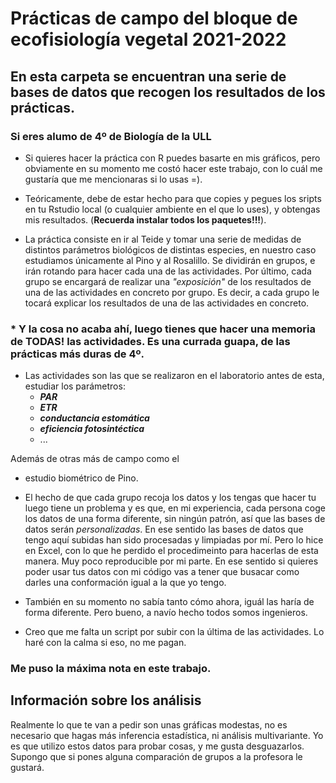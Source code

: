 # Prácticas de campo del bloque de ecofisiología vegetal 2021-2022

## En esta carpeta se encuentran una serie de bases de datos que recogen los resultados de los prácticas. 

### Si eres alumo de 4º de Biología de la ULL

* Si quieres hacer la práctica con R puedes basarte en mis gráficos, pero obviamente en su momento me costó hacer este trabajo, con lo cuál me gustaría que me mencionaras si lo usas =). 

* Teóricamente, debe de estar hecho para que copies y pegues los sripts en tu Rstudio local (o cualquier ambiente en el que lo uses), y obtengas mis resultados. (**Recuerda instalar todos los paquetes!!!**).

* La práctica consiste en ir al Teide y tomar una serie de medidas de distintos parámetros biológicos de distintas especies, en nuestro caso estudiamos únicamente al Pino y al Rosalillo. Se dividirán en grupos, e irán rotando para hacer cada una de las actividades. Por último, cada grupo se encargará de realizar una *"exposición"* de los resultados de una de las actividades en concreto por grupo. Es decir, a cada grupo le tocará explicar los resultados de una de las actividades en concreto.

### * Y la cosa no acaba ahí, luego tienes que hacer una memoria de TODAS! las actividades. Es una currada guapa, de las prácticas más duras de 4º.

* Las actividades son las que se realizaron en el laboratorio antes de esta, estudiar los parámetros: 
  - ***PAR***
  - ***ETR***
  - ***conductancia estomática***
  - ***eficiencia fotosintéctica***
  - ... 
  
Además de otras más de campo como el 
  - estudio biométrico de Pino. 

* El hecho de que cada grupo recoja los datos y los tengas que hacer tu luego tiene un problema y es que, en mi experiencia, cada persona coge los datos de una forma diferente, sin ningún patrón, así que las bases de datos serán *personalizadas*. En ese sentido las bases de datos que tengo aquí subidas han sido procesadas y limpiadas por mí. Pero lo hice en Excel, con lo que he perdido el procedimeinto para hacerlas de esta manera. Muy poco reproducible por mi parte. En ese sentido si quieres poder usar tus datos con mi código vas a tener que busacar como darles una conformación igual a la que yo tengo.

* También en su momento no sabía tanto cómo ahora, iguál las haría de forma diferente. Pero bueno, a navío hecho todos somos ingenieros.
  
* Creo que me falta un script por subir con la última de las actividades. Lo haré con la calma si eso, no me pagan.

### Me puso la máxima nota en este trabajo.

## Información sobre los análisis

Realmente lo que te van a pedir son unas gráficas modestas, no es necesario que hagas más inferencia estadística, ni análisis multivariante. Yo es que utilizo estos datos para probar cosas, y me gusta desguazarlos. Supongo que si pones alguna comparación de grupos a la profesora le gustará.
